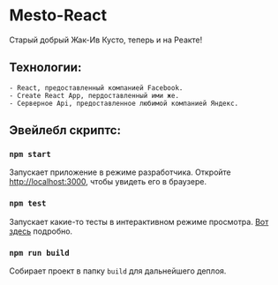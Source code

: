 # Mesto-React

Старый добрый Жак-Ив Кусто, теперь и на Реакте!

## Технологии: 
    - React, предоставленный компанией Facebook.
    - Create React App, пердоставленный ими же.
    - Серверное Api, предоставленное любимой компанией Яндекс.

## Эвейлебл скриптс:

### `npm start`

Запускает приложение в режиме разработчика.
Откройте [http://localhost:3000](http://localhost:3000), чтобы увидеть его в браузере.

### `npm test`

Запускает какие-то тесты в интерактивном режиме просмотра.
[Вот здесь](https://facebook.github.io/create-react-app/docs/running-tests) подробно.

### `npm run build`

Собирает проект в папку `build` для дальнейшего деплоя.

